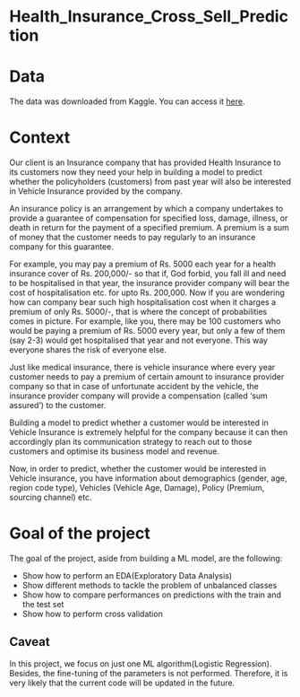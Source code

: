 # Health_Insurance_Cross_Sell_Prediction

# Data

The data was downloaded from Kaggle.
You can access it [here](https://www.kaggle.com/datasets/anmolkumar/health-insurance-cross-sell-prediction).

# Context

Our client is an Insurance company that has provided Health Insurance to its customers now they need your help in building a model to predict whether the policyholders (customers) from past year will also be interested in Vehicle Insurance provided by the company.

An insurance policy is an arrangement by which a company undertakes to provide a guarantee of compensation for specified loss, damage, illness, or death in return for the payment of a specified premium. A premium is a sum of money that the customer needs to pay regularly to an insurance company for this guarantee.

For example, you may pay a premium of Rs. 5000 each year for a health insurance cover of Rs. 200,000/- so that if, God forbid, you fall ill and need to be hospitalised in that year, the insurance provider company will bear the cost of hospitalisation etc. for upto Rs. 200,000. Now if you are wondering how can company bear such high hospitalisation cost when it charges a premium of only Rs. 5000/-, that is where the concept of probabilities comes in picture. For example, like you, there may be 100 customers who would be paying a premium of Rs. 5000 every year, but only a few of them (say 2-3) would get hospitalised that year and not everyone. This way everyone shares the risk of everyone else.

Just like medical insurance, there is vehicle insurance where every year customer needs to pay a premium of certain amount to insurance provider company so that in case of unfortunate accident by the vehicle, the insurance provider company will provide a compensation (called ‘sum assured’) to the customer.

Building a model to predict whether a customer would be interested in Vehicle Insurance is extremely helpful for the company because it can then accordingly plan its communication strategy to reach out to those customers and optimise its business model and revenue.

Now, in order to predict, whether the customer would be interested in Vehicle insurance, you have information about demographics (gender, age, region code type), Vehicles (Vehicle Age, Damage), Policy (Premium, sourcing channel) etc.

# Goal of the project

The goal of the project, aside from building a ML model, are the following:
*   Show how to perform an EDA(Exploratory Data Analysis)
*   Show different methods to tackle the problem of unbalanced classes
*   Show how to compare performances on predictions with the train and the test set
*   Show how to perform cross validation

## Caveat

In this project, we focus on just one ML algorithm(Logistic Regression). Besides, the fine-tuning of the parameters is not performed.
Therefore, it is very likely that the current code will be updated in the future.
